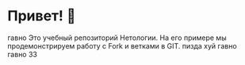 # Привет! 👋
гавно
Это учебный репозиторий Нетологии. На его примере мы продемонстрируем работу с Fork и ветками в GIT. 
пизда
хуй
гавно
гавно 33
